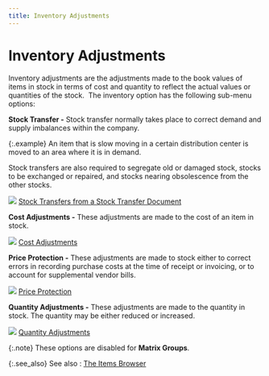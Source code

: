 ```yaml
---
title: Inventory Adjustments
---
```


# Inventory Adjustments


Inventory adjustments are the adjustments made to the book values of  items in stock in terms of cost and quantity to reflect the actual values  or quantities of the stock.  The  inventory option has the following sub-menu options:


**Stock Transfer -** Stock transfer  normally takes place to correct demand and supply imbalances within the  company.


{:.example}
An item that is slow moving in a certain distribution center is moved  to an area where it is in demand.


Stock transfers are also required to segregate old or damaged stock,  stocks to be exchanged or repaired, and stocks nearing obsolescence from  the other stocks.


![]({{site.mi_baseurl}}/img/lens.gif) [Stock  Transfers from a Stock Transfer Document]({{site.wm_chm}}/inv-adj/stk-trans/stock_transfers_from_stock_transfer_documents.html)


**Cost Adjustments -** These adjustments  are made to the cost of an item in stock.


![]({{site.mi_baseurl}}/img/lens.gif) [Cost  Adjustments]({{site.wm_chm}}/inv-adj/cost-adjustments/cost_adjustments_new.html)


**Price Protection -** These adjustments  are made to stock either to correct errors in recording purchase costs  at the time of receipt or invoicing, or to account for supplemental vendor  bills.


![]({{site.mi_baseurl}}/img/lens.gif) [Price  Protection]({{site.wm_chm}}/inv-adj/price-protection/price_protection_new.html)


**Quantity Adjustments -** These  adjustments are made to the quantity in stock. The quantity may be either  reduced or increased.


![]({{site.mi_baseurl}}/img/lens.gif) [Quantity  Adjustments]({{site.wm_chm}}/inv-adj/qty-adj/quantity_adjustments_price_protection.html)


{:.note}
These options are disabled for **Matrix 
 Groups**.


{:.see_also}
See also
: [The Items Browser]({{site.mi_baseurl}}/the-items-browser/the_items_explorer.html)
